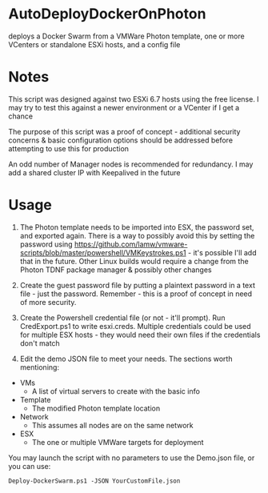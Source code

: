 # AutoDeployDockerOnPhoton
deploys a Docker Swarm from a VMWare Photon template, one or more VCenters or standalone ESXi hosts, and a config file
# Notes
This script was designed against two ESXi 6.7 hosts using the free license. I may try to test this against a newer environment or a VCenter if I get a chance

The purpose of this script was a proof of concept - additional security concerns & basic configuration options should be addressed before attempting to use this for production

An odd number of Manager nodes is recommended for redundancy. I may add a shared cluster IP with Keepalived in the future

# Usage
1. The Photon template needs to be imported into ESX, the password set, and exported again. There is a way to possibly avoid this by setting the password using https://github.com/lamw/vmware-scripts/blob/master/powershell/VMKeystrokes.ps1 - it's possible I'll add that in the future. Other Linux builds would require a change from the Photon TDNF package manager & possibly other changes

1. Create the guest password file by putting a plaintext password in a text file - just the password. Remember - this is a proof of concept in need of more security.

1. Create the Powershell credential file (or not - it'll prompt). Run CredExport.ps1 to write esxi.creds. Multiple credentials could be used for multiple ESX hosts - they would need their own files if the credentials don't match

1. Edit the demo JSON file to meet your needs. The sections worth mentioning:
  * VMs
    * A list of virtual servers to create with the basic info
  * Template
    * The modified Photon template location
  * Network
    * This assumes all nodes are on the same network
  * ESX
    * The one or multiple VMWare targets for deployment

You may launch the script with no parameters to use the Demo.json file, or you can use: 
```
Deploy-DockerSwarm.ps1 -JSON YourCustomFile.json
```